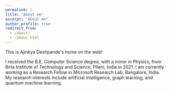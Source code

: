 ```yaml
---
permalink: /
title: "About me"
excerpt: "About me"
author_profile: true
redirect_from: 
  - /about/
  - /about.html
---
```


This is Ajinkya Deshpande's home on the web!

I received the B.E. Computer Science degree, with a minor in Physics, from Birla Institute of Technology and Science, Pilani, India in 2021. I am currently working as a Research Fellow in Microsoft Research Lab, Bangalore, India. My research interests include artificial intelligence, graph learning, and quantum machine learning.
